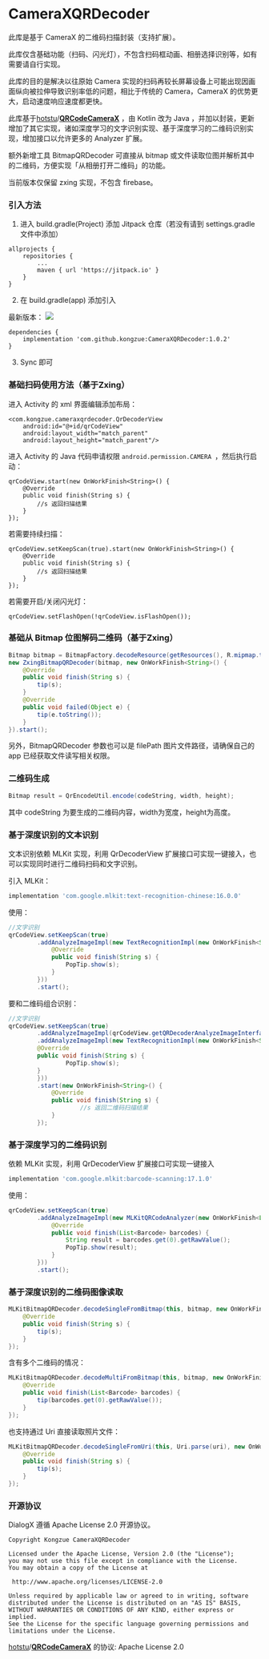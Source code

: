 # CameraXQRDecoder

此库是基于 CameraX 的二维码扫描封装（支持扩展）。

此库仅含基础功能（扫码、闪光灯），不包含扫码框动画、相册选择识别等，如有需要请自行实现。

此库的目的是解决以往原始 Camera 实现的扫码再较长屏幕设备上可能出现因画面纵向被拉伸导致识别率低的问题，相比于传统的 Camera，CameraX 的优势更大，启动速度响应速度都更快。

此库基于[hotstu](https://github.com/hotstu)/**[QRCodeCameraX](https://github.com/hotstu/QRCodeCameraX)** ，由 Kotlin 改为 Java ，并加以封装，更新增加了其它实现，诸如深度学习的文字识别实现、基于深度学习的二维码识别实现，增加接口以允许更多的 Analyzer 扩展。

额外新增工具 BitmapQRDecoder 可直接从 bitmap 或文件读取位图并解析其中的二维码，方便实现「从相册打开二维码」的功能。

当前版本仅保留 zxing 实现，不包含 firebase。

### 引入方法

1. 进入 build.gradle(Project) 添加 Jitpack 仓库（若没有请到 settings.gradle 文件中添加）

```
allprojects {
    repositories {
        ...
        maven { url 'https://jitpack.io' }
    }
}
```

2. 在 build.gradle(app) 添加引入

最新版本： [![](https://jitpack.io/v/kongzue/CameraXQRDecoder.svg)](https://jitpack.io/#kongzue/CameraXQRDecoder)


```
dependencies {
    implementation 'com.github.kongzue:CameraXQRDecoder:1.0.2'
}
```

3. Sync 即可

### 基础扫码使用方法（基于Zxing）

进入 Activity 的 xml 界面编辑添加布局：

```
<com.kongzue.cameraxqrdecoder.QrDecoderView
    android:id="@+id/qrCodeView"
    android:layout_width="match_parent"
    android:layout_height="match_parent"/>
```

进入 Activity 的 Java 代码申请权限 `android.permission.CAMERA `，然后执行启动：

```
qrCodeView.start(new OnWorkFinish<String>() {
    @Override
    public void finish(String s) {
        //s 返回扫描结果
    }
});
```

若需要持续扫描：

```
qrCodeView.setKeepScan(true).start(new OnWorkFinish<String>() {
    @Override
    public void finish(String s) {
        //s 返回扫描结果
    }
});
```

若需要开启/关闭闪光灯：

```
qrCodeView.setFlashOpen(!qrCodeView.isFlashOpen());
```

### 基础从 Bitmap 位图解码二维码（基于Zxing）

```java
Bitmap bitmap = BitmapFactory.decodeResource(getResources(), R.mipmap.test_decode);
new ZxingBitmapQRDecoder(bitmap, new OnWorkFinish<String>() {
    @Override
    public void finish(String s) {
        tip(s);
    }
    @Override
    public void failed(Object e) {
        tip(e.toString());
    }
}).start();
```

另外，BitmapQRDecoder 参数也可以是 filePath 图片文件路径，请确保自己的 app 已经获取文件读写相关权限。

### 二维码生成

```java
Bitmap result = QrEncodeUtil.encode(codeString, width, height);
```

其中 codeString 为要生成的二维码内容，width为宽度，height为高度。

### 基于深度识别的文本识别

文本识别依赖 MLKit 实现，利用 QrDecoderView 扩展接口可实现一键接入，也可以实现同时进行二维码扫码和文字识别。

引入 MLKit：

```gradle
implementation 'com.google.mlkit:text-recognition-chinese:16.0.0'
```

使用：
```java
//文字识别
qrCodeView.setKeepScan(true)
        .addAnalyzeImageImpl(new TextRecognitionImpl(new OnWorkFinish<String>() {
            @Override
            public void finish(String s) {
                PopTip.show(s);
            }
        }))
        .start();
```

要和二维码组合识别：
```java
//文字识别
qrCodeView.setKeepScan(true)
        .addAnalyzeImageImpl(qrCodeView.getQRDecoderAnalyzeImageInterface())
        .addAnalyzeImageImpl(new TextRecognitionImpl(new OnWorkFinish<String>() {
        @Override
        public void finish(String s) {
                PopTip.show(s);
        }
        }))
        .start(new OnWorkFinish<String>() {
            @Override
            public void finish(String s) {
                    //s 返回二维码扫描结果
            }
        });
```

### 基于深度学习的二维码识别

依赖 MLKit 实现，利用 QrDecoderView 扩展接口可实现一键接入

```gradle
implementation 'com.google.mlkit:barcode-scanning:17.1.0'
```

使用：

```java
qrCodeView.setKeepScan(true)
        .addAnalyzeImageImpl(new MLKitQRCodeAnalyzer(new OnWorkFinish<List<Barcode> barcodes>() {
            @Override
            public void finish(List<Barcode> barcodes) {
                String result = barcodes.get(0).getRawValue();
                PopTip.show(result);
            }
        }))
        .start();
```

### 基于深度识别的二维码图像读取

```java
MLKitBitmapQRDecoder.decodeSingleFromBitmap(this, bitmap, new OnWorkFinish<String>() {
    @Override
    public void finish(String s) {
        tip(s);
    }
});
```

含有多个二维码的情况：

```java
MLKitBitmapQRDecoder.decodeMultiFromBitmap(this, bitmap, new OnWorkFinish<List<Barcode>>() {
    @Override
    public void finish(List<Barcode> barcodes) {
        tip(barcodes.get(0).getRawValue());
    }
});
```

也支持通过 Uri 直接读取照片文件：

```java
MLKitBitmapQRDecoder.decodeSingleFromUri(this, Uri.parse(uri), new OnWorkFinish<String>() {
    @Override
    public void finish(String s) {
        tip(s);
    }
});
```

### 开源协议

DialogX 遵循 Apache License 2.0 开源协议。

```
Copyright Kongzue CameraXQRDecoder

Licensed under the Apache License, Version 2.0 (the "License");
you may not use this file except in compliance with the License.
You may obtain a copy of the License at

 http://www.apache.org/licenses/LICENSE-2.0

Unless required by applicable law or agreed to in writing, software
distributed under the License is distributed on an "AS IS" BASIS,
WITHOUT WARRANTIES OR CONDITIONS OF ANY KIND, either express or implied.
See the License for the specific language governing permissions and
limitations under the License.
```

[hotstu](https://github.com/hotstu)/**[QRCodeCameraX](https://github.com/hotstu/QRCodeCameraX)** 的协议: Apache License 2.0

